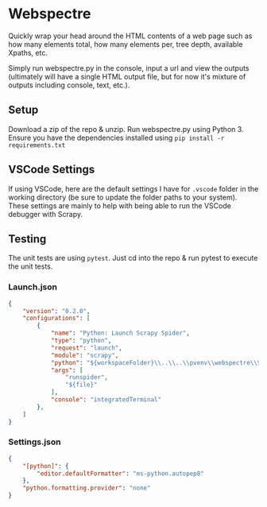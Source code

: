 # Webspectre

Quickly wrap your head around the HTML contents of a web page such as how many elements total, how many elements per, tree depth, available Xpaths, etc.

Simply run webspectre.py in the console, input a url and view the outputs (ultimately will have a single HTML output file, but for now it's mixture of outputs including console, text, etc.).

## Setup

Download a zip of the repo & unzip. Run webspectre.py using Python 3. Ensure you have the dependencies installed using `pip install -r requirements.txt`

## VSCode Settings

If using VSCode, here are the default settings I have for `.vscode` folder in the working directory (be sure to update the folder paths to your system). These settings are mainly to help with being able to run the VSCode debugger with Scrapy.

## Testing

The unit tests are using `pytest`. Just cd into the repo & run pytest to execute the unit tests.

### Launch.json

```json
{
    "version": "0.2.0",
    "configurations": [
        {
            "name": "Python: Launch Scrapy Spider",
            "type": "python",
            "request": "launch",
            "module": "scrapy",
            "python": "${workspaceFolder}\\..\\..\\pvenv\\webspectre\\Scripts\\python.exe",
            "args": [
                "runspider",
                "${file}"
            ],
            "console": "integratedTerminal"
        },
    ]
}
```

### Settings.json

```json
{
    "[python]": {
        "editor.defaultFormatter": "ms-python.autopep8"
    },
    "python.formatting.provider": "none"
}
```